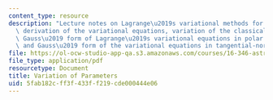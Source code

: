 ```yaml
---
content_type: resource
description: "Lecture notes on Lagrange\u2019s variational methods for linear equations,\
  \ derivation of the variational equations, variation of the classical elements,\
  \ Gauss\u2019 form of Lagrange\u2019s variational equations in polar coordinates,\
  \ and Gauss\u2019 form of the variational equations in tangential-normal coordinates."
file: https://ol-ocw-studio-app-qa.s3.amazonaws.com/courses/16-346-astrodynamics-fall-2008/5fab182cff3f433ff219cde000444e06_lec_27.pdf
file_type: application/pdf
resourcetype: Document
title: Variation of Parameters
uid: 5fab182c-ff3f-433f-f219-cde000444e06
---
```

